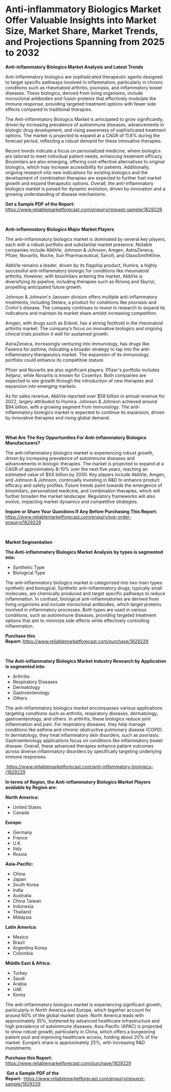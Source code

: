 <p><h1>Anti-inflammatory Biologics Market Offer Valuable Insights into Market Size, Market Share, Market Trends, and Projections Spanning from 2025 to 2032</h1></p><p><strong>Anti-inflammatory Biologics Market Analysis and Latest Trends</strong></p>
<p><p>Anti-inflammatory biologics are sophisticated therapeutic agents designed to target specific pathways involved in inflammation, particularly in chronic conditions such as rheumatoid arthritis, psoriasis, and inflammatory bowel diseases. These biologics, derived from living organisms, include monoclonal antibodies and fusion proteins that effectively modulate the immune response, providing targeted treatment options with fewer side effects compared to traditional therapies.</p><p>The Anti-inflammatory Biologics Market is anticipated to grow significantly, driven by increasing prevalence of autoimmune diseases, advancements in biologic drug development, and rising awareness of sophisticated treatment options. The market is projected to expand at a CAGR of 11.8% during the forecast period, reflecting a robust demand for these innovative therapies. </p><p>Recent trends indicate a focus on personalized medicine, where biologics are tailored to meet individual patient needs, enhancing treatment efficacy. Biosimilars are also emerging, offering cost-effective alternatives to original biologics, which may increase accessibility for patients. Additionally, ongoing research into new indications for existing biologics and the development of combination therapies are expected to further fuel market growth and expand therapeutic options. Overall, the anti-inflammatory biologics market is poised for dynamic evolution, driven by innovation and a growing understanding of disease mechanisms.</p></p>
<p><strong>Get a Sample PDF of the Report:&nbsp;</strong> <a href="https://www.reliablemarketforecast.com/enquiry/request-sample/1829229?utm_campaign=3493&utm_medium=2&utm_source=Github&utm_content=ia&utm_term=19042025&utm_id=anti-inflammatory-biologics">https://www.reliablemarketforecast.com/enquiry/request-sample/1829229</a></p>
<p>&nbsp;</p>
<p><strong>Anti-inflammatory Biologics Major Market Players</strong></p>
<p><p>The anti-inflammatory biologics market is dominated by several key players, each with a robust portfolio and substantial market presence. Notable companies include AbbVie, Johnson & Johnson, Amgen, AstraZeneca, Pfizer, Novartis, Roche, Sun Pharmaceutical, Sanofi, and GlaxoSmithKline.</p><p>AbbVie remains a leader, driven by its flagship product, Humira, a highly successful anti-inflammatory biologic for conditions like rheumatoid arthritis. However, with biosimilars entering the market, AbbVie is diversifying its pipeline, including therapies such as Rinvoq and Skyrizi, propelling anticipated future growth.</p><p>Johnson & Johnson's Janssen division offers multiple anti-inflammatory treatments, including Stelara, a product for conditions like psoriasis and Crohn's disease. The company continues to invest in research to expand its indications and maintain its market share amidst increasing competition.</p><p>Amgen, with drugs such as Enbrel, has a strong foothold in the rheumatoid arthritis market. The company’s focus on innovative biologics and ongoing clinical trials position it well for sustained growth.</p><p>AstraZeneca, increasingly venturing into immunology, has drugs like Fasenra for asthma, indicating a broader strategy to tap into the anti-inflammatory therapeutics market. The expansion of its immunology portfolio could enhance its competitive stature.</p><p>Pfizer and Novartis are also significant players. Pfizer's portfolio includes Xeljanz, while Novartis is known for Cosentyx. Both companies are expected to see growth through the introduction of new therapies and expansion into emerging markets.</p><p>As for sales revenue, AbbVie reported over $58 billion in annual revenue for 2022, largely attributed to Humira. Johnson & Johnson achieved around $94 billion, with a growing segment from immunology. The anti-inflammatory biologics market is expected to continue its expansion, driven by innovative therapies and rising global demand.</p></p>
<p>&nbsp;</p>
<p><strong>What Are The Key Opportunities For Anti-inflammatory Biologics Manufacturers?</strong></p>
<p><p>The anti-inflammatory biologics market is experiencing robust growth, driven by increasing prevalence of autoimmune diseases and advancements in biologic therapies. The market is projected to expand at a CAGR of approximately 8-10% over the next five years, reaching an estimated value of $XX billion by 2030. Key players include AbbVie, Amgen, and Johnson & Johnson, continually investing in R&D to enhance product efficacy and safety profiles. Future trends point towards the emergence of biosimilars, personalized medicine, and combination therapies, which will further broaden the market landscape. Regulatory frameworks will also evolve, impacting market dynamics and competitive strategies.</p></p>
<p><strong>Inquire or Share Your Questions If Any Before Purchasing This Report:</strong> <a href="https://www.reliablemarketforecast.com/enquiry/pre-order-enquiry/1829229?utm_campaign=3493&utm_medium=2&utm_source=Github&utm_content=ia&utm_term=19042025&utm_id=anti-inflammatory-biologics">https://www.reliablemarketforecast.com/enquiry/pre-order-enquiry/1829229</a></p>
<p>&nbsp;</p>
<p><strong>Market Segmentation</strong></p>
<p><strong>The Anti-inflammatory Biologics Market Analysis by types is segmented into:</strong></p>
<p><ul><li>Synthetic Type</li><li>Biological Type</li></ul></p>
<p><p>The anti-inflammatory biologics market is categorized into two main types: synthetic and biological. Synthetic anti-inflammatory drugs, typically small molecules, are chemically produced and target specific pathways to reduce inflammation. In contrast, biological anti-inflammatories are derived from living organisms and include monoclonal antibodies, which target proteins involved in inflammatory processes. Both types are used in various conditions, such as autoimmune diseases, providing targeted treatment options that aim to minimize side effects while effectively controlling inflammation.</p></p>
<p><strong>Purchase this Report:&nbsp;</strong><a href="https://www.reliablemarketforecast.com/purchase/1829229?utm_campaign=3493&utm_medium=2&utm_source=Github&utm_content=ia&utm_term=19042025&utm_id=anti-inflammatory-biologics">https://www.reliablemarketforecast.com/purchase/1829229</a></p>
<p>&nbsp;</p>
<p><strong>The Anti-inflammatory Biologics Market Industry Research by Application is segmented into:</strong></p>
<p><ul><li>Arthritis</li><li>Respiratory Diseases</li><li>Dermatology</li><li>Gastroenterology</li><li>Others</li></ul></p>
<p><p>The anti-inflammatory biologics market encompasses various applications targeting conditions such as arthritis, respiratory diseases, dermatology, gastroenterology, and others. In arthritis, these biologics reduce joint inflammation and pain. For respiratory diseases, they help manage conditions like asthma and chronic obstructive pulmonary disease (COPD). In dermatology, they treat inflammatory skin disorders, such as psoriasis. Gastroenterology applications focus on conditions like inflammatory bowel disease. Overall, these advanced therapies enhance patient outcomes across diverse inflammatory disorders by specifically targeting underlying immune responses.</p></p>
<p><a href="https://www.reliablemarketforecast.com/anti-inflammatory-biologics-r1829229?utm_campaign=3493&utm_medium=2&utm_source=Github&utm_content=ia&utm_term=19042025&utm_id=anti-inflammatory-biologics">&nbsp;https://www.reliablemarketforecast.com/anti-inflammatory-biologics-r1829229</a></p>
<p><strong>In terms of Region, the Anti-inflammatory Biologics Market Players available by Region are:</strong></p>
<p>
    <p> <strong> North America: </strong>
        <ul>
            <li>United States</li>
            <li>Canada</li>
        </ul>
        </p> 
    <p> <strong> Europe: </strong>
        <ul>
            <li>Germany</li>
            <li>France</li>
            <li>U.K.</li>
            <li>Italy</li>
            <li>Russia</li>
        </ul>
        </p> 
    <p> <strong> Asia-Pacific: </strong>
        <ul>
            <li>China</li>
            <li>Japan</li>
            <li>South Korea</li>
            <li>India</li>
            <li>Australia</li>
            <li>China Taiwan</li>
            <li>Indonesia</li>
            <li>Thailand</li>
            <li>Malaysia</li>
        </ul>
        </p> 
    <p> <strong> Latin America: </strong>
        <ul>
            <li>Mexico</li>
            <li>Brazil</li>
            <li>Argentina Korea</li>
            <li>Colombia</li>
        </ul>
        </p> 
    <p> <strong> Middle East & Africa: </strong>
        <ul>
            <li>Turkey</li>
            <li>Saudi</li>
            <li>Arabia</li>
            <li>UAE</li>
            <li>Korea</li>
        </ul>
    </p>
    </p>
<p><p>The anti-inflammatory biologics market is experiencing significant growth, particularly in North America and Europe, which together account for around 60% of the global market share. North America leads with approximately 35%, bolstered by advanced healthcare infrastructure and high prevalence of autoimmune diseases. Asia-Pacific (APAC) is projected to show robust growth, particularly in China, which offers a burgeoning patient pool and improving healthcare access, holding about 20% of the market. Europe’s share is approximately 25%, with increasing R&D investments.</p></p>
<p><strong>Purchase this Report: </strong><a href="https://www.reliablemarketforecast.com/purchase/1829229?utm_campaign=3493&utm_medium=2&utm_source=Github&utm_content=ia&utm_term=19042025&utm_id=anti-inflammatory-biologics">https://www.reliablemarketforecast.com/purchase/1829229</a></p>
<p>&nbsp;<strong>Get a Sample PDF of the Report:&nbsp;&nbsp;</strong><a href="https://www.reliablemarketforecast.com/enquiry/request-sample/1829229?utm_campaign=3493&utm_medium=2&utm_source=Github&utm_content=ia&utm_term=19042025&utm_id=anti-inflammatory-biologics">https://www.reliablemarketforecast.com/enquiry/request-sample/1829229</a></p>
<p><strong></strong></p>
<p><p></p><p></p><p></p></p>